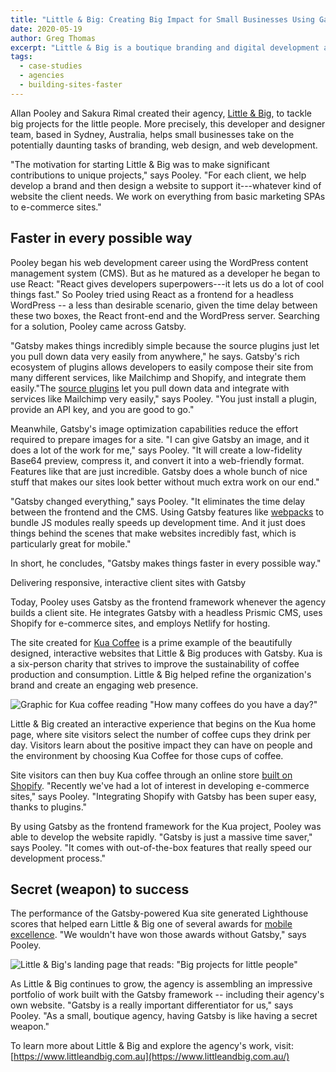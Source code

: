 ```yaml
---
title: "Little & Big: Creating Big Impact for Small Businesses Using Gatsby"
date: 2020-05-19
author: Greg Thomas
excerpt: "Little & Big is a boutique branding and digital development agency that helps small businesses create big impact. Using Gatsby as a frontend framework for web development enables the agency to build highly responsive, interactive websites for their growing roster of clients -- and build them fast."
tags:
  - case-studies
  - agencies
  - building-sites-faster
---
```


Allan Pooley and Sakura Rimal created their agency, [Little & Big](https://www.littleandbig.com.au/), to tackle big projects for the little people. More precisely, this developer and designer team, based in Sydney, Australia, helps small businesses take on the potentially daunting tasks of branding, web design, and web development.

"The motivation for starting Little & Big was to make significant contributions to unique projects," says Pooley. "For each client, we help develop a brand and then design a website to support it---whatever kind of website the client needs. We work on everything from basic marketing SPAs to e-commerce sites."

## Faster in every possible way

Pooley began his web development career using the WordPress content management system (CMS). But as he matured as a developer he began to use React: "React gives developers superpowers---it lets us do a lot of cool things fast." So Pooley tried using React as a frontend for a headless WordPress -- a less than desirable scenario, given the time delay between these two boxes, the React front-end and the WordPress server. Searching for a solution, Pooley came across Gatsby.

"Gatsby makes things incredibly simple because the source plugins just let you pull down data very easily from anywhere," he says. Gatsby's rich ecosystem of plugins allows developers to easily compose their site from many different services, like Mailchimp and Shopify, and integrate them easily."The [source plugins](https://www.gatsbyjs.org/plugins/?=source) let you pull down data and integrate with services like Mailchimp very easily," says Pooley. "You just install a plugin, provide an API key, and you are good to go."

Meanwhile, Gatsby's image optimization capabilities reduce the effort required to prepare images for a site. "I can give Gatsby an image, and it does a lot of the work for me," says Pooley. "It will create a low-fidelity Base64 preview, compress it, and convert it into a web-friendly format. Features like that are just incredible. Gatsby does a whole bunch of nice stuff that makes our sites look better without much extra work on our end."

"Gatsby changed everything," says Pooley. "It eliminates the time delay between the frontend and the CMS. Using Gatsby features like [webpacks](https://www.gatsbyjs.org/docs/glossary/webpack/) to bundle JS modules really speeds up development time. And it just does things behind the scenes that make websites incredibly fast, which is particularly great for mobile."

In short, he concludes, "Gatsby makes things faster in every possible way."

Delivering responsive, interactive client sites with Gatsby

Today, Pooley uses Gatsby as the frontend framework whenever the agency builds a client site. He integrates Gatsby with a headless Prismic CMS, uses Shopify for e-commerce sites, and employs Netlify for hosting.

The site created for [Kua Coffee](https://kuacoffee.co/) is a prime example of the beautifully designed, interactive websites that Little & Big produces with Gatsby. Kua is a six-person charity that strives to improve the sustainability of coffee production and consumption. Little & Big helped refine the organization's brand and create an engaging web presence.

![Graphic for Kua coffee reading "How many coffees do you have a day?"](https://lh4.googleusercontent.com/kpjFPhTBeFtwZNMvWW1QV4D3Axi90V3j02Zpx5h8k_89o78HYDygz7RXdvUPMU_9uCcwfhdjRmN55xzivb-waoXpni9UseCcbgqOt9NmP1AiaoROgl5lR_P8R4R5A9bmk2C6Ogp0)

Little & Big created an interactive experience that begins on the Kua home page, where site visitors select the number of coffee cups they drink per day. Visitors learn about the positive impact they can have on people and the environment by choosing Kua Coffee for those cups of coffee.

Site visitors can then buy Kua coffee through an online store [built on Shopify](https://www.gatsbyjs.org/docs/building-an-ecommerce-site-with-shopify/). "Recently we've had a lot of interest in developing e-commerce sites," says Pooley. "Integrating Shopify with Gatsby has been super easy, thanks to plugins."

By using Gatsby as the frontend framework for the Kua project, Pooley was able to develop the website rapidly. "Gatsby is just a massive time saver," says Pooley. "It comes with out-of-the-box features that really speed our development process."

## Secret (weapon) to success

The performance of the Gatsby-powered Kua site generated Lighthouse scores that helped earn Little & Big one of several awards for [mobile excellence](https://www.awwwards.com/sites/kua-coffee/mobile-excellence-report). "We wouldn't have won those awards without Gatsby," says Pooley.

![Little & Big's landing page that reads: "Big projects for little people"](https://lh3.googleusercontent.com/hProX3TCdRU_wrYqzmW6MW-0YeYknWM3Rq9OxPf0OeMEDeF9jtd4cRZnSYWSo4aWanlqurRawoGWXc8TeHmpBODR4wEEheY1v90OsSQ1M5o1QYKEB2TNMo5z0AiidZVgnXVAcBrT)

As Little & Big continues to grow, the agency is assembling an impressive portfolio of work built with the Gatsby framework -- including their agency's own website. "Gatsby is a really important differentiator for us," says Pooley. "As a small, boutique agency, having Gatsby is like having a secret weapon."

To learn more about Little & Big and explore the agency's work, visit: [https://www.littleandbig.com.au](https://www.littleandbig.com.au/)

